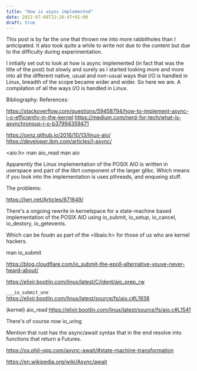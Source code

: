 ```yaml
---
title: "How is async implemented"
date: 2022-07-08T22:26:47+01:00
draft: true
---
```


This post is by far the one that thrown me into more rabbitholes than I
anticipated. It also took quite a while to write not due to the content but
due to the difficulty during experimentation.

I initially set out to look at how is async implemented (in fact that was the
title of the post) but slowly and surely as I started looking more and more
into all the different native, usual and non-usual ways that I/O is handled in
Linux, breadth of the scope became wider and wider. So here we are. A
compilation of all the ways I/O is handled in Linux.

Bibliography:
References:



https://stackoverflow.com/questions/59458794/how-to-implement-async-i-o-efficiently-in-the-kernel
https://medium.com/nerd-for-tech/what-is-asynchronous-i-o-b37994359471

https://oxnz.github.io/2016/10/13/linux-aio/
https://developer.ibm.com/articles/l-async/

<aio.h>
man aio_read
man aio

Apparently the Linux implementation of the POSIX AIO is written in userspace
and part of the librt component of the larger glibc. Which means if you look
into the implementation is uses pthreads, and enqueing stuff.

The problems:

https://lwn.net/Articles/671649/

There's a ongoing rewrite in kernelspace for a state-machine based
implementation of the POSIX AIO using io_submit, io_setup, io_cancel,
io_destory, io_getevents.




Which can be foudn as part of the <libaio.h> for those of us who are kernel
hackers.

man io_submit


https://blog.cloudflare.com/io_submit-the-epoll-alternative-youve-never-heard-about/



https://elixir.bootlin.com/linux/latest/C/ident/aio_prep_rw

`___io_submit_one` https://elixir.bootlin.com/linux/latest/source/fs/aio.c#L1938

(kernel) aio_read https://elixir.bootlin.com/linux/latest/source/fs/aio.c#L1541

There's of course now io_uring




Mention that rust has the async/await syntax that in the end resolve into
functions that return a Futures.

https://os.phil-opp.com/async-await/#state-machine-transformation



https://en.wikipedia.org/wiki/Async/await
